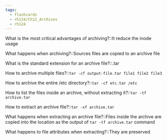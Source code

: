 ```yaml
---
tags:
  - flashcards
  - rh124/Ch12_Archives
  - rh124
---
```


What is the most critical advantages of archiving?::It reduce the inode usage
<!--SR:!2023-08-08,4,270-->

What happens when archiving?::Sources files are copied to an archive file
<!--SR:!2023-08-08,4,270-->

What is the standard extension for an archive file?::.tar
<!--SR:!2023-08-08,4,270-->

How to archive multiple files?::`tar -cf output-file.tar file1 file2 file3`
<!--SR:!2023-08-05,1,230-->

How to archive the entire /etc directory?::`tar -cf etc.tar /etc`
<!--SR:!2023-08-07,3,250-->

How to list the files inside an archive, without extracting it?::`tar -tf archive.tar`
<!--SR:!2023-08-08,4,270-->

How to extract an archive file?::`tar -xf archive.tar`
<!--SR:!2023-08-05,1,230-->

What happens when extracting an archive file?::Files inside the archive are copied into the location as the output of `tar -tf archive.tar` command

What happens to file attributes when extracting?::They are preserved
<!--SR:!2023-08-08,4,270-->
